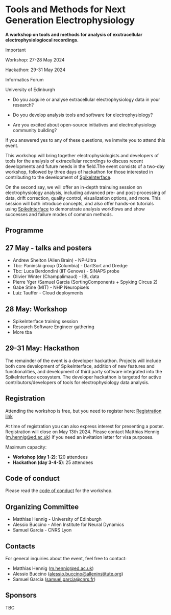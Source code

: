 # Tools and Methods for Next Generation Electrophysiology

**A workshop on tools and methods for analysis of exctracellular electrophysiologiocal recordings.**

> [!IMPORTANT]
> Workshop: 27-28 May 2024
> 
> Hackathon: 29-31 May 2024
> 
> Informatics Forum
> 
> University of Edinburgh

* Do you acquire or analyse extracellular electrophysiology data in your research? 

* Do you develop analysis tools and software for electrophysiology?

* Are you excited about open-source initiatives and electrophysiology community building?

If you answered yes to any of these questions, we inmvite you to attend this event.

This workshop will bring together electrophysiologists and developers of tools for the analysis of extracellular recordings to discuss recent developments and future needs in the field.The event 
consists of a two-day workshop, followed by three days of hackathon for those interested in contributing to the development of [SpikeInterface](https://spikeinterface.readthedocs.io/en/latest/).

On the second say, we will offer an in-depth trainuing session on electrophysiology analysis, including advanced pre- and post-processing of data, drift correction, quality control, visualization options, and more. This session will both introduce concepts, and also offer hands-on tutorials using [SpikeInterface](https://spikeinterface.readthedocs.io/en/latest/) to demonstrate analysis workflows and show successes and failure modes of common methods.

## Programme

27 May - talks and posters
---------------

- Andrew Shelton (Allen Brain) - NP-Ultra
- Tbc: Paninski group (Columbia) - DartSort and Dredge
- Tbc: Luca Berdondini (IIT Genova) - SiNAPS probe
- Olivier Winter (Champalimaud) - IBL data
- Pierre Yger /Samuel Garcia (SortingComponents + Spyking Circus 2)
- Gabe Stine (MIT) - NHP Neuropixels
- Luiz Tauffer - Cloud deployments


28 May: Workshop
----------------

- SpikeInterface training session
- Research Software Engineer gathering
- More tba

29-31 May: Hackathon
-----------------

The remainder of the event is a developer hackathon. Projects will include both core development of SpikeInterface, addition of new features and functionalities, and development of third party software integrated into the SpikeInterface ecosystem. The developer hackathon is targeted for active contributors/developers of tools for electrophysiology data analysis.

## Registration

Attending the workshop is free, but you need to register here:
[Registration link](https://forms.gle/iaBgEuw24wzzhJpF8)

At time of registration you can also express interest for presenting a poster. Registration will close on May 13th 2024. Please contact Matthias Hennig (m.hennig@ed.ac.uk) if you need an invitation letter for visa purposes.

Maximum capacity:
* **Workshop (day 1-2)**: 120 attendees
* **Hackathon (day 3-4-5)**: 25 attendees

## Code of conduct

Please read the [code of conduct](code-of-conduct/) for the workshop.

## Organizing Committee

* Matthias Hennig - University of Edinburgh
* Alessio Buccino - Allen Institute for Neural Dynamics
* Samuel Garcia - CNRS Lyon


## Contacts

For general inquiries about the event, feel free to contact:
* Matthias Hennig (m.hennig@ed.ac.uk) 
* Alessio Buccino (alessio.buccino@alleninstitute.org)
* Samuel Garcia (samuel.garcia@cnrs.fr)

## Sponsors

TBC
